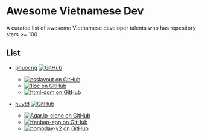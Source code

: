 # Awesome Vietnamese Dev
A curated list of awesome Vietnamese developer talents who has repository stars >= 100

## List

- [phuocng](https://github.com/phuocng) <a href="https://github.com/phuocng"><img src="https://img.shields.io/github/followers/phuocng.svg?label=GitHub&style=social" alt="GitHub"></a>
  - <a href="https://github.com/phuocng/csslayout"><img src="https://img.shields.io/github/stars/phuocng/csslayout?label=csslayout&style=social" alt="csslayout on GitHub"></a>
  - <a href="https://github.com/phuocng/1loc"><img src="https://img.shields.io/github/stars/phuocng/1loc?label=1loc&style=social" alt="1loc on GitHub"></a>
  - <a href="https://github.com/phuocng/html-dom"><img src="https://img.shields.io/github/stars/phuocng/html-dom?label=html-dom&style=social" alt="html-dom on GitHub"></a>

- [huytd](https://github.com/huytd) <a href="https://github.com/huytd"><img src="https://img.shields.io/github/followers/huytd.svg?label=GitHub&style=social" alt="GitHub"></a>
  - <a href="https://github.com/huytd/agar.io-clone"><img src="https://img.shields.io/github/stars/huytd/agar.io-clone.svg?label=agar.io-clone&style=social" alt="Agar.io-clone on GitHub"></a>
  - <a href="https://github.com/huytd/kanban-app"><img src="https://img.shields.io/github/stars/huytd/kanban-app.svg?label=kanban-app&style=social" alt="Kanban-app on GitHub"></a>
  - <a href="https://github.com/huytd/pomoday-v2"><img src="https://img.shields.io/github/stars/huytd/pomoday-v2.svg?label=pomoday-v2&style=social" alt="pomoday-v2 on GitHub"></a>
